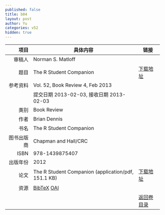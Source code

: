 ```yaml
---
published: false
title: b04
layout: post
author: Yu
categories: v52
hidden: true
---
```


| 项目 | 具体内容 | 链接 |
|---:|---|---|
| 审稿人 | Norman S. Matloff| |
| 题目 |The R Student Companion | [下载地址](http://www.jstatsoft.org/v52/b04/paper) |
| 参考资料 |Vol. 52, Book Review 4, Feb 2013 | |
| | 提交日期 2013-02-03, 接收日期 2013-02-03| | 
| 类别 | Book Review| |
| 作者 | Brian Dennis| |
| 书名| The R Student Companion| |
| 图书出版商 | Chapman and Hall/CRC| |
| ISBN | 978-1439875407| |
| 出版年份 | 2012| |
| 论文 | The R Student Companion  (application/pdf, 151.1 KB)| [下载地址](http://www.jstatsoft.org/v52/b04/paper) |
| 资源 | [BibTeX](http://www.jstatsoft.org/v52/b04/bibtex) [OAI](http://www.jstatsoft.org/oai?verb=GetRecord&identifier=oai.jstatsoft/v52/b04&prefix=oai_dc)| |
| |  | [返回卷目录]({{site.baseurl}}/volume/v52.html) |